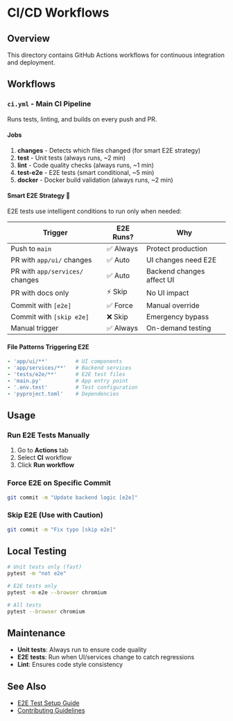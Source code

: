 # CI/CD Workflows

## Overview

This directory contains GitHub Actions workflows for continuous integration and deployment.

## Workflows

### `ci.yml` - Main CI Pipeline

Runs tests, linting, and builds on every push and PR.

#### Jobs

1. **changes** - Detects which files changed (for smart E2E strategy)
2. **test** - Unit tests (always runs, ~2 min)
3. **lint** - Code quality checks (always runs, ~1 min)
4. **test-e2e** - E2E tests (smart conditional, ~5 min)
5. **docker** - Docker build validation (always runs, ~2 min)

#### Smart E2E Strategy 🎯

E2E tests use intelligent conditions to run only when needed:

| Trigger | E2E Runs? | Why |
|---------|-----------|-----|
| Push to `main` | ✅ Always | Protect production |
| PR with `app/ui/` changes | ✅ Auto | UI changes need E2E |
| PR with `app/services/` changes | ✅ Auto | Backend changes affect UI |
| PR with docs only | ⚡ Skip | No UI impact |
| Commit with `[e2e]` | ✅ Force | Manual override |
| Commit with `[skip e2e]` | ❌ Skip | Emergency bypass |
| Manual trigger | ✅ Always | On-demand testing |

#### File Patterns Triggering E2E

```yaml
- 'app/ui/**'         # UI components
- 'app/services/**'   # Backend services
- 'tests/e2e/**'      # E2E test files
- 'main.py'           # App entry point
- '.env.test'         # Test configuration
- 'pyproject.toml'    # Dependencies
```

## Usage

### Run E2E Tests Manually

1. Go to **Actions** tab
2. Select **CI** workflow
3. Click **Run workflow**

### Force E2E on Specific Commit

```bash
git commit -m "Update backend logic [e2e]"
```

### Skip E2E (Use with Caution)

```bash
git commit -m "Fix typo [skip e2e]"
```

## Local Testing

```bash
# Unit tests only (fast)
pytest -m "not e2e"

# E2E tests only
pytest -m e2e --browser chromium

# All tests
pytest --browser chromium
```

## Maintenance

- **Unit tests**: Always run to ensure code quality
- **E2E tests**: Run when UI/services change to catch regressions
- **Lint**: Ensures code style consistency

## See Also

- [E2E Test Setup Guide](../../docs/E2E_TEST_SETUP.md)
- [Contributing Guidelines](../../CONTRIBUTING.md)
